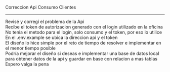 
Correccion Api Consumo Clientes
<hr>
Revisé y corregí el problema de la Api
<br>
Recibe el token de autorizacion generado con el login utilizado en la oficina
<br>
No tenia el metodo para el login, solo consumo y el token, por eso lo utilice 
<br>
En el .env.example se ubica la direccion api y el token
<br>
El diseño lo hice simple por el reto de tiempo de resolver e implementar en el menor tiempo posible
<br>
Podría mejorar el diseño si deseas e implementar una base de datos local para obtener datos de la api y guardar en base con relacion a mas tablas
<br>
Espero valga la pena 

